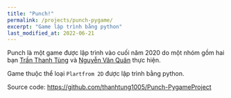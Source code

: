 ```yaml
---
title: "Punch!"
permalink: /projects/punch-pygame/
excerpt: "Game lập trình bằng python"
last_modified_at: 2022-06-21
---
```


Punch là một game được lập trình vào cuối năm 2020 do một nhóm gồm hai bạn [Trần Thanh Tùng](https://github.com/thanhtung1005) và [Nguyễn Văn Quân](https://github.com/quanpersie2001) thực hiện.

Game thuộc thể loại `Plartfrom 2D` được lập trình bằng python. 

Source code: https://github.com/thanhtung1005/Punch-PygameProject